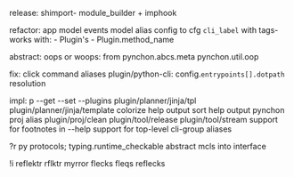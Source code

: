 release:
  shimport- module_builder + imphook

refactor:
  app model
  events model
  alias config to cfg
  `cli_label` with tags- works with:
    - Plugin's
    - Plugin.method_name

abstract:
  oops or woops:
    from pynchon.abcs.meta pynchon.util.oop

fix:
  click command aliases
  plugin/python-cli:
    config.`entrypoints[].dotpath` resolution

impl:
p --get --set --plugins
  plugin/planner/jinja/tpl
  plugin/planner/jinja/template
  colorize help output
  sort help output
  pynchon proj alias
  plugin/proj/clean
  plugin/tool/release
  plugin/tool/stream
  support for footnotes in --help
  support for top-level cli-group aliases

?r
  py protocols; typing.runtime_checkable
  abstract mcls into interface

!i
  reflektr
  rflktr
  myrror
  flecks
  fleqs
  reflecks

